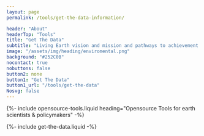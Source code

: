 ```yaml
---
layout: page
permalink: /tools/get-the-data-information/

header: "About"
headerTop: "Tools"
title: "Get The Data"
subtitle: "Living Earth vision and mission and pathways to achievement."
image: "/assets/img/heading/enviromental.png"
background: "#252C0B"
nocontact: true
nobuttons: false
button2: none
button1: "Get The Data"
button1_url: "/tools/get-the-data"
Nosvg: false
---
```

{%-
include opensource-tools.liquid
heading="Opensource Tools for earth scientists & policymakers"
-%}

{%-
include get-the-data.liquid
-%}
